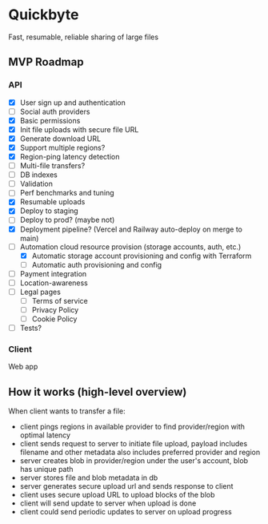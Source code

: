 # Quickbyte

Fast, resumable, reliable sharing of large files

## MVP Roadmap

### API

- [x] User sign up and authentication
- [ ] Social auth providers
- [x] Basic permissions
- [x] Init file uploads with secure file URL
- [x] Generate download URL
- [x] Support multiple regions?
- [x] Region-ping latency detection
- [ ] Multi-file transfers?
- [ ] DB indexes
- [ ] Validation
- [ ] Perf benchmarks and tuning
- [x] Resumable uploads
- [x] Deploy to staging
- [ ] Deploy to prod? (maybe not)
- [x] Deployment pipeline? (Vercel and Railway auto-deploy on merge to main)
- [ ] Automation cloud resource provision (storage accounts, auth, etc.)
    - [x] Automatic storage account provisioning and config with Terraform
    - [ ] Automatic auth provisioning and config
- [ ] Payment integration
- [ ] Location-awareness
- [ ] Legal pages
    - [ ] Terms of service
    - [ ] Privacy Policy
    - [ ] Cookie Policy
- [ ] Tests?

### Client

Web app

## How it works (high-level overview)

When client wants to transfer a file:
- client pings regions in available provider to find provider/region with optimal latency
- client sends request to server to initiate file upload, payload includes filename and other metadata
also includes preferred provider and region
- server creates blob in provider/region under the user's account, blob has unique path
- server stores file and blob metadata in db
- server generates secure upload url and sends response to client
- client uses secure upload URL to upload blocks of the blob
- client will send update to server when upload is done
- client could send periodic updates to server on upload progress
